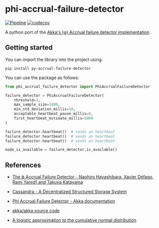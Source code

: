 # phi-accrual-failure-detector

[![Pipeline](https://github.com/samueleresca/phi-accrual-failure-detector/actions/workflows/tests.yml/badge.svg)](https://github.com/samueleresca/phi-accrual-failure-detector/actions/workflows/tests.yml)
[![codecov](https://codecov.io/gh/samueleresca/phi-accrual-failure-detector/branch/main/graph/badge.svg?token=0PXF0584P3)](https://codecov.io/gh/samueleresca/phi-accrual-failure-detector)

A python port of
the [Akka's (φ) Accrual failure detector implementation](https://github.com/akka/akka/blob/master/akka-remote/src/main/scala/akka/remote/PhiAccrualFailureDetector.scala)
.

## Getting started

You can import the library into the project using:

```shell
pip install py-accrual-failure-detector
```

You can use the package as follows:

```python
from phi_accrual_failure_detector import PhiAccrualFailureDetector

failure_detector = PhiAccrualFailureDetector(
    threshold=3,
    max_sample_size=1000,
    min_std_deviation_millis=10,
    acceptable_heartbeat_pause_millis=0,
    first_heartbeat_estimate_millis=1000
)

failure_detector.heartbeat()  # sends an heartbeat
failure_detector.heartbeat()  # sends an heartbeat
failure_detector.heartbeat()  # sends an heartbeat

node_is_available = failure_detector.is_available()
```

## References

- [The ϕ Accrual Failure Detector - Naohiro Hayashibara, Xavier Défago, Rami Yared1 and Takuya Katayama](https://dspace.jaist.ac.jp/dspace/bitstream/10119/4784/1/IS-RR-2004-010.pdf)

- [Cassandra - A Decentralized Structured Storage System](https://www.cs.cornell.edu/projects/ladis2009/papers/lakshman-ladis2009.pdf)

- [Phi Accrual Failure Detector - Akka documentation](https://doc.akka.io/docs/akka/current/typed/failure-detector.html)

- [akka/akka source code](https://github.com/akka/akka/blob/master/akka-remote/src/main/scala/akka/remote/PhiAccrualFailureDetector.scala)

- [A logistic approximation to the cumulative normal distribution](https://core.ac.uk/download/pdf/41787448.pdf)
